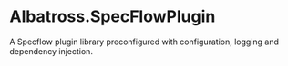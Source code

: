 # Albatross.SpecFlowPlugin
A Specflow plugin library preconfigured with configuration, logging and dependency injection.